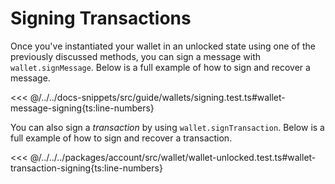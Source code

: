 # Signing Transactions

Once you've instantiated your wallet in an unlocked state using one of the previously discussed methods, you can sign a message with `wallet.signMessage`. Below is a full example of how to sign and recover a message.

<<< @/../../docs-snippets/src/guide/wallets/signing.test.ts#wallet-message-signing{ts:line-numbers}

You can also sign a _transaction_ by using `wallet.signTransaction`. Below is a full example of how to sign and recover a transaction.

<<< @/../../../packages/account/src/wallet/wallet-unlocked.test.ts#wallet-transaction-signing{ts:line-numbers}
